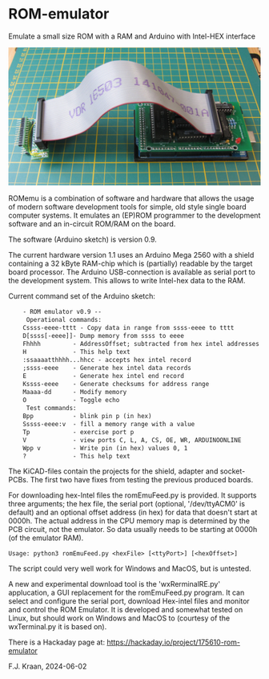 # ROM-emulator
Emulate a small size ROM with a RAM and Arduino with Intel-HEX interface

![Arduino Mega 2560 with ROMemu 1.1 shield, cable and adaper/pod](romemuv1.1set.jpg)

ROMemu is a combination of software and hardware that allows the usage of modern software development tools for simple, old style single board computer systems. It emulates an (EP)ROM programmer to the development software and an in-circuit ROM/RAM on the board.

The software (Arduino sketch) is version 0.9.

The current hardware version 1.1 uses an Arduino Mega 2560 with a shield containing a 32 kByte RAM-chip which is (partially) readable by the target board processor. The Arduino USB-connection is available as serial port to the development system. This allows to write Intel-hex data to the RAM.

Current command set of the Arduino sketch:

		- ROM emulator v0.9 --
		 Operational commands:
		Cssss-eeee-tttt - Copy data in range from ssss-eeee to tttt
		D[ssss[-eeee]]- Dump memory from ssss to eeee
		Fhhhh         - AddressOffset; subtracted from hex intel addresses
		H             - This help text
		:ssaaaatthhhh...hhcc - accepts hex intel record
		;ssss-eeee    - Generate hex intel data records
		E             - Generate hex intel end record
		Kssss-eeee    - Generate checksums for address range
		Maaaa-dd      - Modify memory
		O             - Toggle echo
		 Test commands:
		Bpp           - blink pin p (in hex)
		Sssss-eeee:v  - fill a memory range with a value
		Tp            - exercise port p
		V             - view ports C, L, A, CS, OE, WR, ARDUINOONLINE
		Wpp v         - Write pin (in hex) values 0, 1
		?             - This help text


The KiCAD-files contain the projects for the shield, adapter and socket-PCBs. The first two have fixes from testing the previous produced boards.  

For downloading hex-Intel files the romEmuFeed.py is provided. It supports three arguments; the hex file, the serial port (optional, '/dev/ttyACM0' is default) and an optional offset address (in hex) for data that doesn't start at 0000h. The actual address in the CPU memory map is determined by the PCB circuit, not the emulator. So data usually needs to be starting at 0000h (of the emulator RAM).

    Usage: python3 romEmuFeed.py <hexFile> [<ttyPort>] [<hexOffset>]
    
The script could very well work for Windows and MacOS, but is untested.

A new and experimental download tool is the 'wxRerminalRE.py' applucation, a GUI replacement for the 
romEmuFeed.py program. It can select and configure the serial port, download Hex-intel files and 
monitor and control the ROM Emulator. It is developed and somewhat tested on Linux, but should work
on Windows and MacOS to (courtesy of the wxTerminal.py it is based on).

There is a Hackaday page at: https://hackaday.io/project/175610-rom-emulator

F.J. Kraan, 2024-06-02
